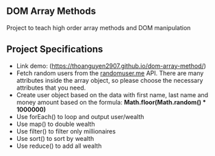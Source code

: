 ## DOM Array Methods

Project to teach high order array methods and DOM manipulation

## Project Specifications
- Link demo: (https://thoanguyen2907.github.io/dom-array-method/)
- Fetch random users from the [randomuser.me](https://randomuser.me) API. There are many attributes inside the array object, so please choose the necessary attributes that you need. 
- Create user object based on the data with first name, last name and money amount based on the formula: **Math.floor(Math.random() * 1000000)**
- Use forEach() to loop and output user/wealth
- Use map() to double wealth
- Use filter() to filter only millionaires
- Use sort() to sort by wealth
- Use reduce() to add all wealth
